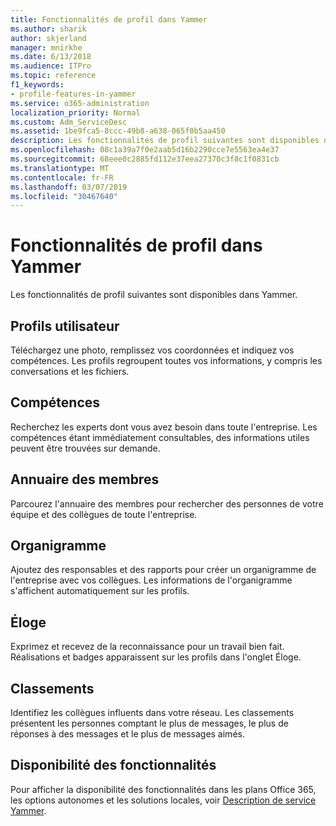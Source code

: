 ```yaml
---
title: Fonctionnalités de profil dans Yammer
ms.author: sharik
author: skjerland
manager: mnirkhe
ms.date: 6/13/2018
ms.audience: ITPro
ms.topic: reference
f1_keywords:
- profile-features-in-yammer
ms.service: o365-administration
localization_priority: Normal
ms.custom: Adm_ServiceDesc
ms.assetid: 1be9fca5-8ccc-49b8-a638-065f0b5aa450
description: Les fonctionnalités de profil suivantes sont disponibles dans Yammer.
ms.openlocfilehash: 08c1a39a7f0e2aab5d16b2290cce7e5563ea4e37
ms.sourcegitcommit: 68eee0c2885fd112e37eea27370c3f8c1f0831cb
ms.translationtype: MT
ms.contentlocale: fr-FR
ms.lasthandoff: 03/07/2019
ms.locfileid: "30467640"
---
```

# <a name="profile-features-in-yammer"></a>Fonctionnalités de profil dans Yammer

Les fonctionnalités de profil suivantes sont disponibles dans Yammer.
  
## <a name="user-profiles"></a>Profils utilisateur
<a name="bkmk_UserProfiles"> </a>

Téléchargez une photo, remplissez vos coordonnées et indiquez vos compétences. Les profils regroupent toutes vos informations, y compris les conversations et les fichiers.
  
## <a name="expertise"></a>Compétences
<a name="bkmk_Expertise"> </a>

Recherchez les experts dont vous avez besoin dans toute l'entreprise. Les compétences étant immédiatement consultables, des informations utiles peuvent être trouvées sur demande.
  
## <a name="member-directory"></a>Annuaire des membres
<a name="bkmk_MemberDirectory"> </a>

Parcourez l'annuaire des membres pour rechercher des personnes de votre équipe et des collègues de toute l'entreprise.
  
## <a name="org-chart"></a>Organigramme
<a name="bkmk_OrgChart"> </a>

Ajoutez des responsables et des rapports pour créer un organigramme de l'entreprise avec vos collègues. Les informations de l'organigramme s'affichent automatiquement sur les profils.
  
## <a name="praise"></a>Éloge
<a name="bkmk_Praise"> </a>

Exprimez et recevez de la reconnaissance pour un travail bien fait. Réalisations et badges apparaissent sur les profils dans l'onglet Éloge.
  
## <a name="leaderboards"></a>Classements
<a name="bkmk_Leaderboards"> </a>

Identifiez les collègues influents dans votre réseau. Les classements présentent les personnes comptant le plus de messages, le plus de réponses à des messages et le plus de messages aimés.
  
## <a name="feature-availability"></a>Disponibilité des fonctionnalités
<a name="bkmk_Leaderboards"> </a>

Pour afficher la disponibilité des fonctionnalités dans les plans Office 365, les options autonomes et les solutions locales, voir [Description de service Yammer](yammer-service-description.md).
  

